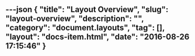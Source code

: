 ---json
{
    "title": "Layout Overview",
    "slug": "layout-overview",
    "description": "",
    "category": "document.layouts",
    "tag": [],
    "layout": "docs-item.html",
    "date": "2016-08-26 17:15:46"
}
---
